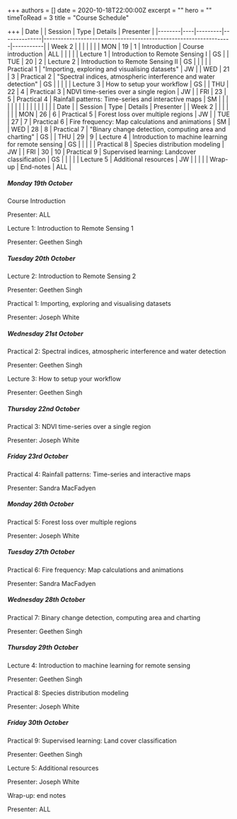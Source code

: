 +++
authors = []
date = 2020-10-18T22:00:00Z
excerpt = ""
hero = ""
timeToRead = 3
title = "Course Schedule"

+++
| Date   |    | Session | Type         | Details                                                          | Presenter |
|--------|----|---------|--------------|------------------------------------------------------------------|-----------|
| Week 2 |    |         |              |                                                                  |           |
| MON    | 19 | 1       | Introduction | Course introduction                                              | ALL       |
|        |    |         | Lecture 1    | Introduction to Remote Sensing I                                 | GS        |
| TUE    | 20 | 2       | Lecture 2    | Introduction to Remote Sensing II                                | GS        |
|        |    |         | Practical 1  | "Importing, exploring and visualising datasets"                  | JW        |
| WED    | 21 | 3       | Practical 2  | "Spectral indices, atmospheric interference and water detection" | GS        |
|        |    |         | Lecture 3    | How to setup your workflow                                       | GS        |
| THU    | 22 | 4       | Practical 3  | NDVI time\-series over a single region                           | JW        |
| FRI    | 23 | 5       | Practical 4  | Rainfall patterns: Time\-series and interactive maps             | SM        |
|        |    |         |              |                                                                  |           |
|        |    |         |              |                                                                  |           |
| Date   |    | Session | Type         | Details                                                          | Presenter |
| Week 2 |    |         |              |                                                                  |           |
| MON    | 26 | 6       | Practical 5  | Forest loss over multiple regions                                | JW        |
| TUE    | 27 | 7       | Practical 6  | Fire frequency: Map calculations and animations                  | SM        |
| WED    | 28 | 8       | Practical 7  | "Binary change detection, computing area and charting"           | GS        |
| THU    | 29 | 9       | Lecture 4    | Introduction to machine learning for remote sensing              | GS        |
|        |    |         | Practical 8  | Species distribution modeling                                    | JW        |
| FRI    | 30 | 10      | Practical 9  | Supervised learning: Landcover classification                    | GS        |
|        |    |         | Lecture 5    | Additional resources                                             | JW        |
|        |    |         | Wrap\-up     | End\-notes                                                       | ALL       |

##### **Monday 19th October**

Course Introduction

Presenter: ALL

Lecture 1: Introduction to Remote Sensing 1

Presenter: Geethen Singh

##### **Tuesday 20th October**

Lecture 2: Introduction to Remote Sensing 2

Presenter: Geethen Singh

Practical 1: Importing, exploring and visualising datasets

Presenter: Joseph White

##### **Wednesday 21st October**

Practical 2: Spectral indices, atmospheric interference and water detection

Presenter: Geethen Singh

Lecture 3: How to setup your workflow

Presenter: Geethen Singh

##### **Thursday 22nd October**

Practical 3: NDVI time-series over a single region

Presenter: Joseph White

##### **Friday 23rd October**

Practical 4: Rainfall patterns: Time-series and interactive maps

Presenter: Sandra MacFadyen

##### **Monday 26th October**

Practical 5: Forest loss over multiple regions

Presenter: Joseph White

##### **Tuesday 27th October**

Practical 6: Fire frequency: Map calculations and animations

Presenter: Sandra MacFadyen

##### **Wednesday 28th October**

Practical 7: Binary change detection, computing area and charting

Presenter: Geethen Singh

##### **Thursday 29th October**

Lecture 4: Introduction to machine learning for remote sensing

Presenter: Geethen Singh

Practical 8: Species distribution modeling

Presenter: Joseph White

##### **Friday 30th October**

Practical 9: Supervised learning: Land cover classification

Presenter: Geethen Singh

Lecture 5: Additional resources

Presenter: Joseph White

Wrap-up: end notes

Presenter: ALL